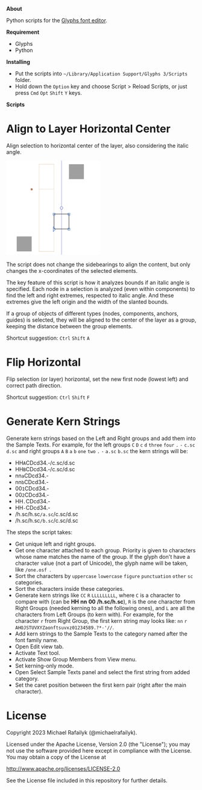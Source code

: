 **About**

Python scripts for the [Glyphs font editor](http://glyphsapp.com/).

**Requirement**

- Glyphs
- Python

**Installing**

- Put the scripts into `~/Library/Application Support/Glyphs 3/Scripts` folder.
- Hold down the `Option` key and choose Script > Reload Scripts, or just press `Cmd` `Opt` `Shift` `Y` keys.

**Scripts**

# Align to Layer Horizontal Center

Align selection to horizontal center of the layer, also considering the italic angle.

![](Images/AlignToLayerHorizontalCenter.gif)

The script does not change the sidebearings to align the content, but only changes the x-coordinates of the selected elements.

The key feature of this script is how it analyzes bounds if an italic angle is specified. Each node in a selection is analyzed (even within components) to find the left and right extremes, respected to italic angle. And these extremes give the left origin and the width of the slanted bounds.

If a group of objects of different types (nodes, components, anchors, guides) is selected, they will be aligned to the center of the layer as a group, keeping the distance between the group elements.

Shortcut suggestion: `Ctrl` `Shift` `A`

# Flip Horizontal

Flip selection (or layer) horizontal, set the new first node (lowest left) and correct path direction.

Shortcut suggestion: `Ctrl` `Shift` `F`

# Generate Kern Strings

Generate kern strings based on the Left and Right groups and add them into the Sample Texts. For example, for the left groups `C` `D` `c` `d` `three` `four` `.` `-` `c.sc` `d.sc` and right groups `A` `B` `a` `b` `one` `two` `.` `-` `a.sc` `b.sc` the kern strings will be:

- HH`A`CDcd34.-/c.sc/d.sc
- HH`B`CDcd34.-/c.sc/d.sc
- nn`a`CDcd34.-
- nn`b`CDcd34.-
- 00`1`CDcd34.-
- 00`2`CDcd34.-
- HH`.`CDcd34.-
- HH`-`CDcd34.-
- /h.sc/h.sc`/a.sc`/c.sc/d.sc
- /h.sc/h.sc`/b.sc`/c.sc/d.sc

The steps the script takes:

- Get unique left and right groups.
- Get one character attached to each group. Priority is given to characters whose name matches the name of the group. If the glyph don't have a character value (not a part of Unicode), the glyph name will be taken, like `/one.osf `.
- Sort the characters by `uppercase` `lowercase` `figure` `punctuation` `other` `sc` categories.
- Sort the characters inside these categories.
- Generate kern strings like `CC` `R` `LLLLLLLLL`, where `C` is a character to compare with (can be **HH** **nn** **00** **/h.sc/h.sc**), `R` is the one character from Right Groups (needed kerning to all the following ones), and `L` are all the characters from Left Groups (to kern with). For example, for the character `r` from Right Group, the first kern string may looks like: `nn` `r` `AHOJSTUVXYZaonftsuvxz01234589.?*-'//`.
- Add kern strings to the Sample Texts to the category named after the font family name.
- Open Edit view tab.
- Activate Text tool.
- Activate Show Group Members from View menu.
- Set kerning-only mode.
- Open Select Sample Texts panel and select the first string from added category.
- Set the caret position between the first kern pair (right after the main character).

# License

Copyright 2023 Michael Rafailyk (@michaelrafailyk).

Licensed under the Apache License, Version 2.0 (the "License"); you may not use the software provided here except in compliance with the License. You may obtain a copy of the License at

http://www.apache.org/licenses/LICENSE-2.0

See the License file included in this repository for further details.
